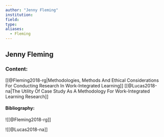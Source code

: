 ```yaml
---
author: "Jenny Fleming"
institution:
field:
type:
aliases:
  - Fleming
---
```


## Jenny Fleming

### Content:
[[@Fleming2018-rg|Methodologies, Methods And Ethical Considerations For Conducting Research In Work-Integrated Learning]]
[[@Lucas2018-na|The Utility Of Case Study As A Methodology For Work-Integrated Learning Research]]

#### Bibliography:

![[@Fleming2018-rg]]

![[@Lucas2018-na]]